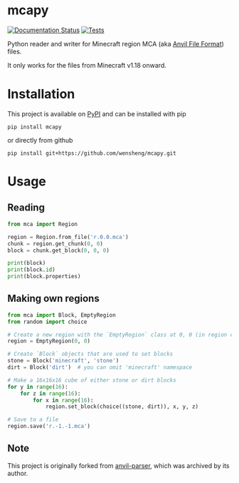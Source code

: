 # mcapy

[![Documentation Status](https://readthedocs.org/projects/mcapy/badge/?version=latest)](https://mcapy.readthedocs.io/en/latest/?badge=latest)
[![Tests](https://github.com/wensheng/mcapy/actions/workflows/run-pytest.yml/badge.svg)](https://github.com/wensheng/mcapy/actions/workflows/run-pytest.yml)
<!---
[![PyPI - Downloads](https://img.shields.io/pypi/dm/mcapy)](https://pypi.org/project/mcapy/)
-->

Python reader and writer for Minecraft region MCA (aka [Anvil File Format](https://minecraft.wiki/w/Anvil_file_format)) files.

It only works for the files from Minecraft v1.18 onward.

# Installation
This project is available on [PyPI](https://pypi.org/project/mcapy/) and can be installed with pip
```
pip install mcapy
```
or directly from github
```
pip install git+https://github.com/wensheng/mcapy.git
```
# Usage
## Reading
```python
from mca import Region

region = Region.from_file('r.0.0.mca')
chunk = region.get_chunk(0, 0)
block = chunk.get_block(0, 0, 0)

print(block)
print(block.id)
print(block.properties)
```
## Making own regions
```python
from mca import Block, EmptyRegion
from random import choice

# Create a new region with the `EmptyRegion` class at 0, 0 (in region coords)
region = EmptyRegion(0, 0)

# Create `Block` objects that are used to set blocks
stone = Block('minecraft', 'stone')
dirt = Block('dirt')  # you can omit 'minecraft' namespace

# Make a 16x16x16 cube of either stone or dirt blocks
for y in range(16):
    for z in range(16):
        for x in range(16):
            region.set_block(choice((stone, dirt)), x, y, z)

# Save to a file
region.save('r.-1.-1.mca')
```

## Note

This project is originally forked from [anvil-parser](https://github.com/matcool/anvil-parser), which was archived by its author.

